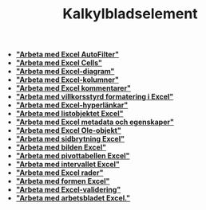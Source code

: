 ﻿---
title: Kalkylbladselement
second_title: Documen
type: docs
url: /sv/spreadsheet-elements/
keywords: Learn how to work with spreadsheet elements on Aspose Cells Cloud file
description: "Lär dig hur du arbetar med kalkylbladselement i Aspose Cells Cloud File. SDK:et stöder olika typer av utvecklingsspråk. Dessa inkluderar Android, C#, Go, Java, NodeJS, Perl, PHP, Python, Ruby och Swift."
weight: 100
kwords: Excel, Office Moln, REST API, Kalkylblad, PDF, CSV, Json, Markdown, Filer och lagring
---
- **["Arbeta med Excel AutoFilter"](https://docs.aspose.cloud/cells/autofilter/)**
- **["Arbeta med Excel Cells"](https://docs.aspose.cloud/cells/working-with-cells/)**
- **["Arbeta med Excel-diagram"](https://docs.aspose.cloud/cells/charts/)**
- **["Arbeta med Excel-kolumner"](https://docs.aspose.cloud/cells/columns/)**
- **["Arbeta med Excel kommentarer"](https://docs.aspose.cloud/cells/comments/)**
- **["Arbeta med villkorsstyrd formatering i Excel"](https://docs.aspose.cloud/cells/conditional-formattings/)**
- **["Arbeta med Excel-hyperlänkar"](https://docs.aspose.cloud/cells/hyperlinks/)**
- **["Arbeta med listobjektet Excel"](https://docs.aspose.cloud/cells/list-objects/)**
- **["Arbeta med Excel metadata och egenskaper"](https://docs.aspose.cloud/cells/metadata/)**
- **["Arbeta med Excel Ole-objekt"](https://docs.aspose.cloud/cells/oleobjects/)**
- **["Arbeta med sidbrytning Excel"](https://docs.aspose.cloud/cells/working-with-pagebreaks/)**
- **["Arbeta med bilden Excel"](https://docs.aspose.cloud/cells/pictures/)**
- **["Arbeta med pivottabellen Excel"](https://docs.aspose.cloud/cells/pivottables/)**
- **["Arbeta med intervallet Excel"](https://docs.aspose.cloud/cells/ranges/)**
- **["Arbeta med Excel rader"](https://docs.aspose.cloud/cells/rows/)**
- **["Arbeta med formen Excel"](https://docs.aspose.cloud/cells/shapes/)**
- **["Arbeta med Excel-validering"](https://docs.aspose.cloud/cells/validations/)**
- **["Arbeta med arbetsbladet Excel."](https://docs.aspose.cloud/cells/worksheets/)**
